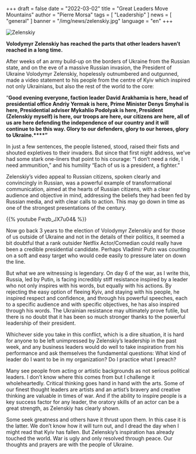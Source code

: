 +++
draft = false
date = "2022-03-02"
title = "Great Leaders Move Mountains"
author = "Pierre Morsa"
tags = [ "Leadership" ]
news = [ "general" ]
banner = "/img/news/zelenskiy.jpg"
language = "en"
+++

![Zelenskiy](/img/news/zelenskiy.jpg)

**Volodymyr Zelenskiy has reached the parts that other leaders haven’t reached in a long time.**

After weeks of an army build-up on the borders of Ukraine from the Russian state, and on the eve of a massive Russian invasion, the President of Ukraine Volodymyr Zelenskiy, hopelessly outnumbered and outgunned, made a video statement to his people from the centre of Kyiv which inspired not only Ukrainians, but also the rest of the world to the core: 

“**Good evening everyone, faction leader David Arakhamia is here, head of presidential office Andriy Yermak is here, Prime Minister Denys Smyhal is here, Presidential adviser Mykahlio Podolyak is here, President (Zelenskiy myself) is here, our troops are here, our citizens are here, all of us are here defending the independence of our country and it will continue to be this way. Glory to our defenders, glory to our heroes, glory to Ukraine.****”**

In just a few sentences, the people listened, stood, raised their fists and shouted expletives to their invaders. But since that first night address, we’ve had some stark one-liners that point to his courage: “I don’t need a ride, I need ammunition,” and his humility “Each of us is a president, a fighter.” 

Zelenskiy’s video appeal to Russian citizens, spoken clearly and convincingly in Russian, was a powerful example of transformational communication, aimed at the hearts of Russian citizens, with a clear audience and objective in mind, addressing the beliefs they had been fed by Russian media, and with clear calls to action. This may go down in time as one of the strongest presentations of the century.


{{% youtube Fwzb_JX7u04& %}}


Now go back 3 years to the election of Volodymyr Zelenskiy and for those of us outside of Ukraine and not in the details of their politics, it seemed a bit doubtful that a rank outsider Netflix Actor/Comedian could really have been a credible presidential candidate. Perhaps Vladimir Putin was counting on a soft and easy target who would cede easily to pressure later on down the line. 

But what we are witnessing is legendary. On day 6 of the war, as I write this, Russia, led by Putin, is facing incredibly stiff resistance inspired by a leader who not only inspires with his words, but equally with his actions. By rejecting the easy option of fleeing Kyiv, and staying with his people, he inspired respect and confidence, and through his powerful speeches, each to a specific audience and with specific objectives, he has also inspired through his words. The Ukrainian resistance may ultimately prove futile, but there is no doubt that it has been so much stronger thanks to the powerful leadership of their president.

Whichever side you take in this conflict, which is a dire situation, it is hard for anyone to be left unimpressed by Zelenskiy’s leadership in the past week, and any business leaders would do well to take inspiration from his performance and ask themselves the fundamental questions: What kind of leader do I want to be in my organization? Do I practice what I preach? 

Many see people from acting or artistic backgrounds as not serious political leaders. I don’t know where this comes from but I challenge it wholeheartedly. Critical thinking goes hand in hand with the arts. Some of our finest thought leaders are artists and an artist’s bravery and creative thinking are valuable in times of war. And if the ability to inspire people is a key success factor for any leader, the oratory skills of an actor can be a great strength, as Zelenskiy has clearly shown.

Some seek greatness and others have it thrust upon them. In this case it is the latter. We don’t know how it will turn out, and I dread the day when I might read that Kyiv has fallen. But Zelenskiy’s inspiration has already touched the world. War is ugly and only resolved through peace. Our thoughts and prayers are with the people of Ukraine. 
